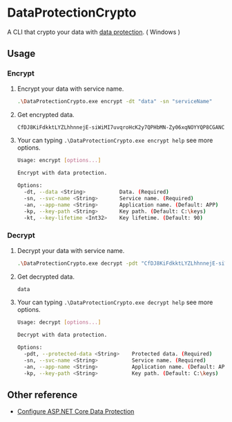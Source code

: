 # DataProtectionCrypto

A CLI that crypto your data with [data protection](https://learn.microsoft.com/en-us/aspnet/core/security/data-protection/introduction?view=aspnetcore-6.0). ( Windows )

## Usage

### Encrypt

1.  Encrypt your data with service name.

    ```sh
    .\DataProtectionCrypto.exe encrypt -dt "data" -sn "serviceName"
    ```

2.  Get encrypted data.

    ```sh
    CfDJ8KiFdkktLYZLhhnnejE-siWiMI7uvqroHcK2y7QPHbMN-Zy06xqNOYYQP8CGANCilSeSAWoDNeAcplglCFIyBJnSyhYul5kHXmB7s7G33WtcXVX7FO0rrwWwyj8kV7OSEg
    ```

3.  Your can typing `.\DataProtectionCrypto.exe encrypt help` see more options.

    ```sh
    Usage: encrypt [options...]

    Encrypt with data protection.

    Options:
      -dt, --data <String>           Data. (Required)
      -sn, --svc-name <String>       Service name. (Required)
      -an, --app-name <String>       Application name. (Default: APP)
      -kp, --key-path <String>       Key path. (Default: C:\keys)
      -kt, --key-lifetime <Int32>    Key lifetime. (Default: 90)
    ```

### Decrypt

1.  Decrypt your data with service name.

    ```sh
    .\DataProtectionCrypto.exe decrypt -pdt "CfDJ8KiFdkktLYZLhhnnejE-siWiMI7uvqroHcK2y7QPHbMN-Zy06xqNOYYQP8CGANCilSeSAWoDNeAcplglCFIyBJnSyhYul5kHXmB7s7G33WtcXVX7FO0rrwWwyj8kV7OSEg" -sn "serviceName"
    ```

2.  Get decrypted data.

    ```sh
    data
    ```

3.  Your can typing `.\DataProtectionCrypto.exe decrypt help` see more options.

    ```sh
    Usage: decrypt [options...]

    Decrypt with data protection.

    Options:
      -pdt, --protected-data <String>    Protected data. (Required)
      -sn, --svc-name <String>           Service name. (Required)
      -an, --app-name <String>           Application name. (Default: APP)
      -kp, --key-path <String>           Key path. (Default: C:\keys)
    ```

## Other reference

- [Configure ASP.NET Core Data Protection](https://learn.microsoft.com/en-us/aspnet/core/security/data-protection/configuration/overview?view=aspnetcore-6.0)
